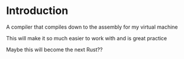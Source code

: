 # Introduction
A compiler that compiles down to the assembly for my virtual machine

This will make it so much easier to work with and is great practice

Maybe this will become the next Rust??
